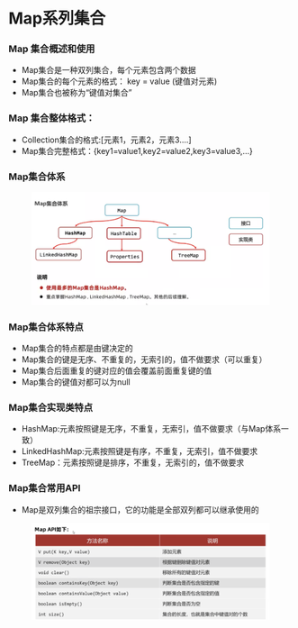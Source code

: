 # Map系列集合

### Map 集合概述和使用

* Map集合是一种双列集合，每个元素包含两个数据
* Map集合的每个元素的格式： key = value (键值对元素)
* Map集合也被称为“键值对集合”

### Map 集合整体格式：

* Collection集合的格式:[元素1，元素2，元素3....]
* Map集合完整格式：{key1=value1,key2=value2,key3=value3,...}

### Map集合体系

<figure><img src="../.gitbook/assets/Screen Shot 2022-11-06 at 3.39.11 PM.png" alt=""><figcaption></figcaption></figure>

### Map集合体系特点

* Map集合的特点都是由键决定的
* Map集合的键是无序、不重复的，无索引的，值不做要求（可以重复）
* Map集合后面重复的键对应的值会覆盖前面重复键的值
* Map集合的键值对都可以为null

### Map集合实现类特点

* HashMap:元素按照键是无序，不重复，无索引，值不做要求（与Map体系一致）
* LinkedHashMap:元素按照键是有序，不重复，无索引，值不做要求
* TreeMap：元素按照键是排序，不重复，无索引的，值不做要求

### Map集合常用API

* Map是双列集合的祖宗接口，它的功能是全部双列都可以继承使用的

<figure><img src="../.gitbook/assets/Screen Shot 2022-11-06 at 3.48.30 PM.png" alt=""><figcaption></figcaption></figure>





